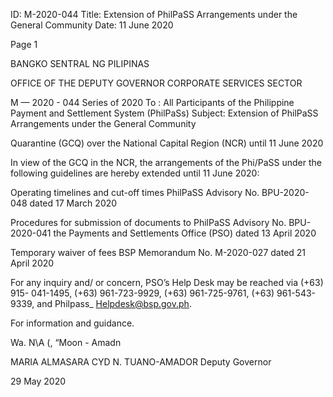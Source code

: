 ID: M-2020-044
Title: Extension of PhilPaSS Arrangements under the General Community
Date: 11 June 2020

Page 1

BANGKO SENTRAL NG PILIPINAS

OFFICE OF THE DEPUTY GOVERNOR CORPORATE SERVICES SECTOR

M — 2020 - 044 Series of 2020 To : All Participants of the Philippine Payment and Settlement System (PhilPaSs) Subject: Extension of PhilPaSS Arrangements under the General Community

Quarantine (GCQ) over the National Capital Region (NCR) until 11 June 2020

In view of the GCQ in the NCR, the arrangements of the Phi/PaSS under the following guidelines are hereby extended until 11 June 2020:

Operating timelines and cut-off times PhilPaSS Advisory No. BPU-2020-048 dated 17 March 2020

Procedures for submission of documents to PhilPaSS Advisory No. BPU-2020-041 the Payments and Settlements Office (PSO) dated 13 April 2020

Temporary waiver of fees BSP Memorandum No. M-2020-027 dated 21 April 2020

For any inquiry and/ or concern, PSO’s Help Desk may be reached via (+63) 915- 041-1495, (+63) 961-723-9929, (+63) 961-725-9761, (+63) 961-543-9339, and Philpass_ Helpdesk@bsp.gov.ph.

For information and guidance.

Wa. N\A (\, “Moon - Amadn

MARIA ALMASARA CYD N. TUANO-AMADOR Deputy Governor

29 May 2020